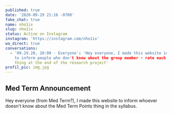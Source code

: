 ```yaml
---
published: true
date: '2020-09-29 21:16 -0700'
fake_chat: true
name: nho1ix
slug: nho1ix
status: Active on Instagram
instagram: 'https://instagram.com/nho1ix'
wa_direct: true
conversations:
  - '09.29.20, 20:09 - Everyone': 'Hey everyone, I made this website in order
    to inform people who don't know about the group member - rate each other -
    thing at the end of the research project'
profil_pic: img.jpg
---
```

## Med Term Announcement

Hey everyone (from Med Term?), I made this website to inform whoever doesn't
know about the Med Term Points thing in the syllabus.

